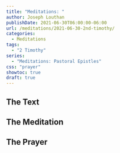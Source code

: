 ```yaml
---
title: "Meditations: "
author: Joseph Louthan
publishDate: 2021-06-30T06:00:00-06:00
url: /meditations/2021-06-30-2nd-timothy/
categories:
  - Meditations
tags:
  - "2 Timothy"
series:
  - "Meditations: Pastoral Epistles"
css: "prayer"
showtoc: true
draft: true
---
```


## The Text


## The Meditation


## The Prayer

<div style="font-variant: small-caps;">

</div>

```text

```
